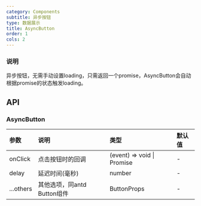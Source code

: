 ```yaml
---
category: Components
subtitle: 异步按钮
type: 数据展示
title: AsyncButton
order: 1
cols: 2
---
```

### 说明

异步按钮，无需手动设置loading，只需返回一个promise，AsyncButton会自动根据promise的状态触发loading。

## API

### AsyncButton

| 参数 | 说明 | 类型 | 默认值 |
| :--- | :--- | :--- | :--- |
| onClick |  点击按钮时的回调 | (event) => void \| Promise | - |
| delay | 延迟时间(毫秒) | number | - |
| ...others | 其他选项，同antd Button组件  | ButtonProps | - |
